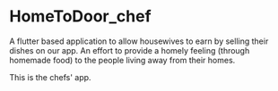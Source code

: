 # HomeToDoor_chef

A flutter based application to allow housewives to earn by selling their dishes on our app. An effort to provide a homely feeling (through homemade food) 
to the people living away from their homes.

This is the chefs' app.
